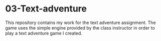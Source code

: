 # 03-Text-adventure
This repository contains my work for the text adventure assignment. The game uses the simple engine provided by the class instructor in order to play a text adventure game I created.